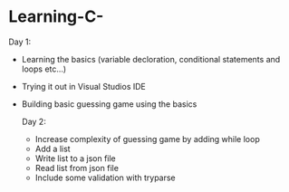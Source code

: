 # Learning-C-

Day 1:
- Learning the basics (variable decloration, conditional statements and loops etc...)
- Trying it out in Visual Studios IDE
- Building basic guessing game using the basics

  Day 2:
  - Increase complexity of guessing game by adding while loop
  - Add a list
  - Write list to a json file
  - Read list from json file
  - Include some validation with tryparse
 
